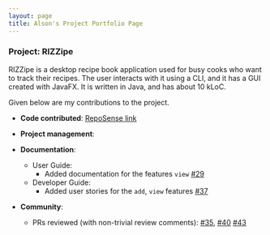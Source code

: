 ```yaml
---
layout: page
title: Alson's Project Portfolio Page
---
```


### Project: RIZZipe

RIZZipe is a desktop recipe book application used for busy cooks who want to track their recipes. The user interacts with it using a CLI, and it has a GUI created with JavaFX. It is written in Java, and has about 10 kLoC.

Given below are my contributions to the project.

* **Code contributed**: [RepoSense link](https://nus-cs2103-ay2223s2.github.io/tp-dashboard/?search=alson001&breakdown=true)

* **Project management**:

* **Documentation**:
    * User Guide:
        * Added documentation for the features `view` [\#29](https://github.com/AY2223S2-CS2103T-T13-2/tp/pull/29)
    * Developer Guide:
        * Added user stories for the `add`, `view` features [\#37](https://github.com/AY2223S2-CS2103T-T13-2/tp/pull/37)

* **Community**:
    * PRs reviewed (with non-trivial review comments):
  [\#35](https://github.com/AY2223S2-CS2103T-T13-2/tp/pull/35),
  [\#40](https://github.com/AY2223S2-CS2103T-T13-2/tp/pull/40)
  [\#43](https://github.com/AY2223S2-CS2103T-T13-2/tp/pull/43)

